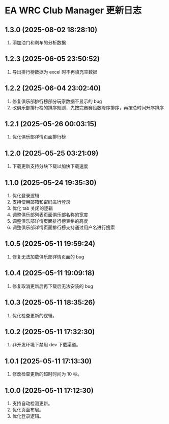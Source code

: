 # EA WRC Club Manager 更新日志

## 1.3.0 (2025-08-02 18:28:10)

1. 添加油门和刹车的分析数据

## 1.2.3 (2025-06-05 23:50:52)

1. 导出排行榜数据为 excel 时不再填充空数据

## 1.2.2 (2025-06-04 23:02:40)

1. 修复俱乐部排行榜部分玩家数据不显示的 bug
2. 改俱乐部排行榜的排序规则，先按完赛赛段数降序排序，再按总时间升序排序

## 1.2.1 (2025-05-26 00:03:15)

1. 优化俱乐部详情页面排行榜

## 1.2.0 (2025-05-25 03:21:09)

1. 下载更新支持分块下载以加快下载速度

## 1.1.0 (2025-05-24 19:35:30)

1. 优化登录逻辑
2. 支持使用邮箱和密码进行登录
3. 优化 tab 关闭的逻辑
4. 调整俱乐部列表页面俱乐部名称的宽度
5. 调整俱乐部详情页面排行榜表格的高度
6. 调整俱乐部详情页面排行榜支持通过用户名进行搜索

## 1.0.5 (2025-05-11 19:59:24)

1. 修复无法加载俱乐部详情页面的 bug

## 1.0.4 (2025-05-11 19:09:18)

1. 修复取消更新后再下载后无法安装的 bug

## 1.0.3 (2025-05-11 18:35:26)

1. 优化检查更新的逻辑。

## 1.0.2 (2025-05-11 17:32:30)

1. 非开发环境下禁用 dev 下载渠道。

## 1.0.1 (2025-05-11 17:13:30)

1. 修改检查更新的超时时间为 10 秒。

## 1.0.0 (2025-05-11 17:12:30)

1. 支持自动检测更新。
2. 优化页面布局。
3. 优化登录逻辑。